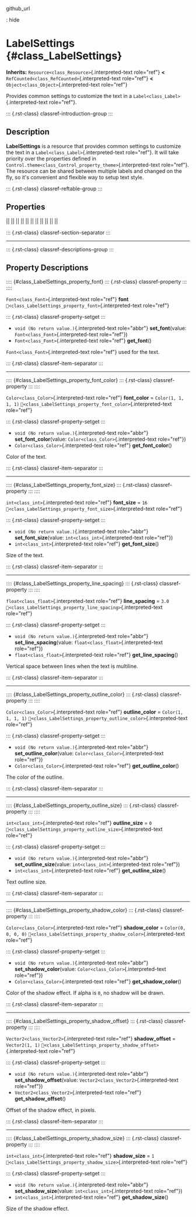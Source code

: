 github_url

:   hide

# LabelSettings {#class_LabelSettings}

**Inherits:** `Resource<class_Resource>`{.interpreted-text role="ref"}
**\<** `RefCounted<class_RefCounted>`{.interpreted-text role="ref"}
**\<** `Object<class_Object>`{.interpreted-text role="ref"}

Provides common settings to customize the text in a
`Label<class_Label>`{.interpreted-text role="ref"}.

::: {.rst-class}
classref-introduction-group
:::

## Description

**LabelSettings** is a resource that provides common settings to
customize the text in a `Label<class_Label>`{.interpreted-text
role="ref"}. It will take priority over the properties defined in
`Control.theme<class_Control_property_theme>`{.interpreted-text
role="ref"}. The resource can be shared between multiple labels and
changed on the fly, so it\'s convenient and flexible way to setup text
style.

::: {.rst-class}
classref-reftable-group
:::

## Properties

||
||
||
||
||
||
||
||
||
||
||

::: {.rst-class}
classref-section-separator
:::

------------------------------------------------------------------------

::: {.rst-class}
classref-descriptions-group
:::

## Property Descriptions

:::: {#class_LabelSettings_property_font}
::: {.rst-class}
classref-property
:::
::::

`Font<class_Font>`{.interpreted-text role="ref"} **font**
`🔗<class_LabelSettings_property_font>`{.interpreted-text role="ref"}

::: {.rst-class}
classref-property-setget
:::

- `void (No return value.)`{.interpreted-text role="abbr"}
  **set_font**(value: `Font<class_Font>`{.interpreted-text role="ref"})
- `Font<class_Font>`{.interpreted-text role="ref"} **get_font**()

`Font<class_Font>`{.interpreted-text role="ref"} used for the text.

::: {.rst-class}
classref-item-separator
:::

------------------------------------------------------------------------

:::: {#class_LabelSettings_property_font_color}
::: {.rst-class}
classref-property
:::
::::

`Color<class_Color>`{.interpreted-text role="ref"} **font_color** =
`Color(1, 1, 1, 1)`
`🔗<class_LabelSettings_property_font_color>`{.interpreted-text
role="ref"}

::: {.rst-class}
classref-property-setget
:::

- `void (No return value.)`{.interpreted-text role="abbr"}
  **set_font_color**(value: `Color<class_Color>`{.interpreted-text
  role="ref"})
- `Color<class_Color>`{.interpreted-text role="ref"}
  **get_font_color**()

Color of the text.

::: {.rst-class}
classref-item-separator
:::

------------------------------------------------------------------------

:::: {#class_LabelSettings_property_font_size}
::: {.rst-class}
classref-property
:::
::::

`int<class_int>`{.interpreted-text role="ref"} **font_size** = `16`
`🔗<class_LabelSettings_property_font_size>`{.interpreted-text
role="ref"}

::: {.rst-class}
classref-property-setget
:::

- `void (No return value.)`{.interpreted-text role="abbr"}
  **set_font_size**(value: `int<class_int>`{.interpreted-text
  role="ref"})
- `int<class_int>`{.interpreted-text role="ref"} **get_font_size**()

Size of the text.

::: {.rst-class}
classref-item-separator
:::

------------------------------------------------------------------------

:::: {#class_LabelSettings_property_line_spacing}
::: {.rst-class}
classref-property
:::
::::

`float<class_float>`{.interpreted-text role="ref"} **line_spacing** =
`3.0` `🔗<class_LabelSettings_property_line_spacing>`{.interpreted-text
role="ref"}

::: {.rst-class}
classref-property-setget
:::

- `void (No return value.)`{.interpreted-text role="abbr"}
  **set_line_spacing**(value: `float<class_float>`{.interpreted-text
  role="ref"})
- `float<class_float>`{.interpreted-text role="ref"}
  **get_line_spacing**()

Vertical space between lines when the text is multiline.

::: {.rst-class}
classref-item-separator
:::

------------------------------------------------------------------------

:::: {#class_LabelSettings_property_outline_color}
::: {.rst-class}
classref-property
:::
::::

`Color<class_Color>`{.interpreted-text role="ref"} **outline_color** =
`Color(1, 1, 1, 1)`
`🔗<class_LabelSettings_property_outline_color>`{.interpreted-text
role="ref"}

::: {.rst-class}
classref-property-setget
:::

- `void (No return value.)`{.interpreted-text role="abbr"}
  **set_outline_color**(value: `Color<class_Color>`{.interpreted-text
  role="ref"})
- `Color<class_Color>`{.interpreted-text role="ref"}
  **get_outline_color**()

The color of the outline.

::: {.rst-class}
classref-item-separator
:::

------------------------------------------------------------------------

:::: {#class_LabelSettings_property_outline_size}
::: {.rst-class}
classref-property
:::
::::

`int<class_int>`{.interpreted-text role="ref"} **outline_size** = `0`
`🔗<class_LabelSettings_property_outline_size>`{.interpreted-text
role="ref"}

::: {.rst-class}
classref-property-setget
:::

- `void (No return value.)`{.interpreted-text role="abbr"}
  **set_outline_size**(value: `int<class_int>`{.interpreted-text
  role="ref"})
- `int<class_int>`{.interpreted-text role="ref"} **get_outline_size**()

Text outline size.

::: {.rst-class}
classref-item-separator
:::

------------------------------------------------------------------------

:::: {#class_LabelSettings_property_shadow_color}
::: {.rst-class}
classref-property
:::
::::

`Color<class_Color>`{.interpreted-text role="ref"} **shadow_color** =
`Color(0, 0, 0, 0)`
`🔗<class_LabelSettings_property_shadow_color>`{.interpreted-text
role="ref"}

::: {.rst-class}
classref-property-setget
:::

- `void (No return value.)`{.interpreted-text role="abbr"}
  **set_shadow_color**(value: `Color<class_Color>`{.interpreted-text
  role="ref"})
- `Color<class_Color>`{.interpreted-text role="ref"}
  **get_shadow_color**()

Color of the shadow effect. If alpha is `0`, no shadow will be drawn.

::: {.rst-class}
classref-item-separator
:::

------------------------------------------------------------------------

:::: {#class_LabelSettings_property_shadow_offset}
::: {.rst-class}
classref-property
:::
::::

`Vector2<class_Vector2>`{.interpreted-text role="ref"} **shadow_offset**
= `Vector2(1, 1)`
`🔗<class_LabelSettings_property_shadow_offset>`{.interpreted-text
role="ref"}

::: {.rst-class}
classref-property-setget
:::

- `void (No return value.)`{.interpreted-text role="abbr"}
  **set_shadow_offset**(value:
  `Vector2<class_Vector2>`{.interpreted-text role="ref"})
- `Vector2<class_Vector2>`{.interpreted-text role="ref"}
  **get_shadow_offset**()

Offset of the shadow effect, in pixels.

::: {.rst-class}
classref-item-separator
:::

------------------------------------------------------------------------

:::: {#class_LabelSettings_property_shadow_size}
::: {.rst-class}
classref-property
:::
::::

`int<class_int>`{.interpreted-text role="ref"} **shadow_size** = `1`
`🔗<class_LabelSettings_property_shadow_size>`{.interpreted-text
role="ref"}

::: {.rst-class}
classref-property-setget
:::

- `void (No return value.)`{.interpreted-text role="abbr"}
  **set_shadow_size**(value: `int<class_int>`{.interpreted-text
  role="ref"})
- `int<class_int>`{.interpreted-text role="ref"} **get_shadow_size**()

Size of the shadow effect.
